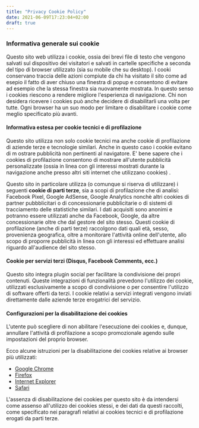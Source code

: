 ```yaml
---
title: "Privacy Cookie Policy"
date: 2021-06-09T17:23:04+02:00
draft: true
---
```


### Informativa generale sui cookie

Questo sito web utilizza i cookie, ossia dei brevi file di testo che vengono salvati sul dispositivo dei visitatori e salvati in cartelle specifiche a seconda del tipo di browser utilizzato (sia su mobile che su desktop). I cooki conservano traccia delle azioni compiute da chi ha visitato il sito come ad esepio il fatto di aver chiuso una finestra di popup e consentono di evitare ad esempio che la stessa finestra sia nuovamente mostrata. In questo senso i cookies riescono a rendere migliore l'esperienza di navigazione. Chi non desidera ricevere i cookies può anche decidere di disabilitarli una volta per tutte. Ogni browser ha un suo modo per limitare o disabilitare i cookie come meglio specificato più avanti.

#### Informativa estesa per cookie tecnici e di profilazione

Questo sito utilizza non solo cookie tecnici ma anche cookie di profilazione di aziende terze e tecnologie similari. Anche in questo caso i cookie evitano di m ostrare pubblicità non pertinenti al navigatore. E' bene sapere che i cookies di profilazione consentono di  mostrare all'utente pubblicità personalizzate (ossia in linea con gli interessi mostrati durante la navigazione anche presso altri siti internet che utilizzano cookies) .

Questo sito in particolare utilizza (o comunque si riserva di utilizzare) i seguenti **cookie di parti terze**, sia a scopi di profilazione che di analisi: Facebook Pixel, Google AdSense, Google Analytics nonchè altri cookies di partner pubbblicitari o di concessionarie pubblicitarie o di sistemi di tracciamento delle statistiche similari. I dati acquisiti sono anonimi e potranno essere utilizzati anche da Facebook, Google, da altre concessionarie oltre che dal gestore del sito stesso. Questi cookie di profilazione (anche di parti terze) raccolgono dati quali età, sesso, provenienza geografica, oltre a monitorare l'attività online dell'utente, allo scopo di proporre pubblicità in linea con gli interessi ed effettuare analisi riguardo all'audience del sito stesso.

#### Cookie per servizi terzi (Disqus, Facebook Comments, ecc.)

Questo sito integra plugin social per facilitare la condivisione dei propri contenuti. Queste integrazioni di funzionalità prevedono l'utilizzo dei cookie, utilizzati esclusivamente a scopo di condivisione o per consentire l'utilizzo di software offerti da terzi. I cookie relativi a servizi integrati vengono inviati direttamente dalle aziende terze erogatrici del servizio.

#### Configurazioni per la disabilitazione dei cookies

L'utente può scegliere di non abilitare l'esecuzione dei cookies e, dunque, annullare l'attività di profilazione a scopo promozionale agendo sulle impostazioni del proprio browser.

Ecco alcune istruzioni per la disabilitazione dei cookies relative ai browser più utilizzati:

- [Google Chrome](https://support.google.com/chrome/answer/95647?hl=it)
- [Firefox](https://support.mozilla.org/it/kb/Gestione%20dei%20cookie)
- [Internet Explorer](http://windows.microsoft.com/it-it/windows7/how-to-manage-cookies-in-internet-explorer-9)
- [Safari](http://support.apple.com/kb/HT1677?viewlocale=it_IT)

L'assenza di disabilitazione dei cookies per questo sito è da intendersi come assenso all'utilizzo dei cookies stessi, e dei dati da questi raccolti, come specificato nei paragrafi relativi ai cookies tecnici e di profilazione erogati da parti terze.
